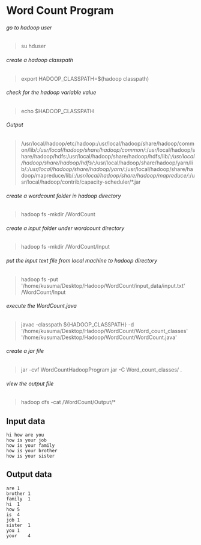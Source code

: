 # Word Count Program

###### go to hadoop user
>su hduser


###### create a hadoop classpath 
>export HADOOP_CLASSPATH=$(hadoop classpath)


###### check for the hadoop variable value
>echo $HADOOP_CLASSPATH

###### Output
>/usr/local/hadoop/etc/hadoop:/usr/local/hadoop/share/hadoop/common/lib/*:/usr/local/hadoop/share/hadoop/common/*:/usr/local/hadoop/share/hadoop/hdfs:/usr/local/hadoop/share/hadoop/hdfs/lib/*:/usr/local/hadoop/share/hadoop/hdfs/*:/usr/local/hadoop/share/hadoop/yarn/lib/*:/usr/local/hadoop/share/hadoop/yarn/*:/usr/local/hadoop/share/hadoop/mapreduce/lib/*:/usr/local/hadoop/share/hadoop/mapreduce/*:/usr/local/hadoop/contrib/capacity-scheduler/*.jar


###### create a wordcount folder in hadoop directory
>hadoop fs -mkdir /WordCount


###### create a input folder under wordcount directory
>hadoop fs -mkdir /WordCount/Input


###### put the input text file from local machine to hadoop directory
>hadoop fs -put '/home/kusuma/Desktop/Hadoop/WordCount/input_data/input.txt' /WordCount/Input


###### execute the WordCount.java
>javac -classpath ${HADOOP_CLASSPATH} -d '/home/kusuma/Desktop/Hadoop/WordCount/Word_count_classes' '/home/kusuma/Desktop/Hadoop/WordCount/WordCount.java'


###### create a jar file
>jar -cvf WordCountHadoopProgram.jar -C Word_count_classes/ .


###### view the output file
>hadoop dfs -cat /WordCount/Output/*



## Input data

```
hi how are you
how is your job
how is your family
how is your brother
how is your sister

```

## Output data

```
are	1
brother	1
family	1
hi	1
how	5
is	4
job	1
sister	1
you	1
your	4